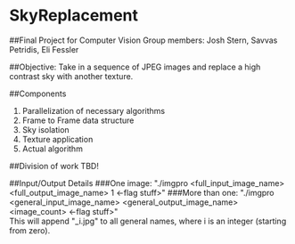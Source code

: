 # SkyReplacement

##Final Project for Computer Vision 
Group members: Josh Stern, Savvas Petridis, Eli Fessler

##Objective:
Take in a sequence of JPEG images and replace a high contrast sky with another texture.

##Components
  1. Parallelization of necessary algorithms  
  2. Frame to Frame data structure  
  3. Sky isolation  
  4. Texture application  
  5. Actual algorithm
  
##Division of work
TBD!

##Input/Output Details
###One image:
	"./imgpro <full_input_image_name> <full_output_image_name> 1 <-flag stuff>"
###More than one:
	"./imgpro <general_input_image_name> <general_output_image_name> <image_count> <-flag stuff>"  
This will append "_i.jpg" to all general names, where i is an integer (starting from zero).

